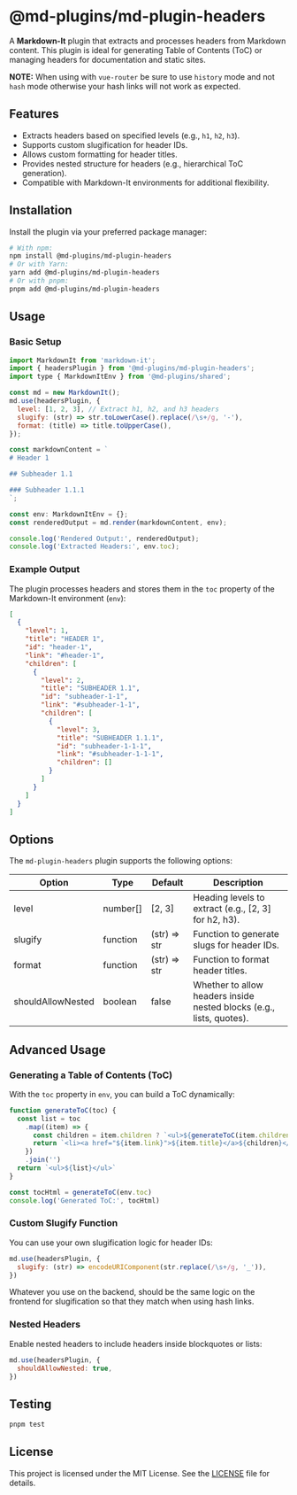# @md-plugins/md-plugin-headers

A **Markdown-It** plugin that extracts and processes headers from Markdown content. This plugin is ideal for generating Table of Contents (ToC) or managing headers for documentation and static sites.

**NOTE:** When using with `vue-router` be sure to use `history` mode and not `hash` mode otherwise your hash links will not work as expected.

## Features

- Extracts headers based on specified levels (e.g., `h1`, `h2`, `h3`).
- Supports custom slugification for header IDs.
- Allows custom formatting for header titles.
- Provides nested structure for headers (e.g., hierarchical ToC generation).
- Compatible with Markdown-It environments for additional flexibility.

## Installation

Install the plugin via your preferred package manager:

```bash
# With npm:
npm install @md-plugins/md-plugin-headers
# Or with Yarn:
yarn add @md-plugins/md-plugin-headers
# Or with pnpm:
pnpm add @md-plugins/md-plugin-headers
```

## Usage

### Basic Setup

```js
import MarkdownIt from 'markdown-it';
import { headersPlugin } from '@md-plugins/md-plugin-headers';
import type { MarkdownItEnv } from '@md-plugins/shared';

const md = new MarkdownIt();
md.use(headersPlugin, {
  level: [1, 2, 3], // Extract h1, h2, and h3 headers
  slugify: (str) => str.toLowerCase().replace(/\s+/g, '-'),
  format: (title) => title.toUpperCase(),
});

const markdownContent = `
# Header 1

## Subheader 1.1

### Subheader 1.1.1
`;

const env: MarkdownItEnv = {};
const renderedOutput = md.render(markdownContent, env);

console.log('Rendered Output:', renderedOutput);
console.log('Extracted Headers:', env.toc);
```

### Example Output

The plugin processes headers and stores them in the `toc` property of the Markdown-It environment (`env`):

```json
[
  {
    "level": 1,
    "title": "HEADER 1",
    "id": "header-1",
    "link": "#header-1",
    "children": [
      {
        "level": 2,
        "title": "SUBHEADER 1.1",
        "id": "subheader-1-1",
        "link": "#subheader-1-1",
        "children": [
          {
            "level": 3,
            "title": "SUBHEADER 1.1.1",
            "id": "subheader-1-1-1",
            "link": "#subheader-1-1-1",
            "children": []
          }
        ]
      }
    ]
  }
]
```

## Options

The `md-plugin-headers` plugin supports the following options:

| Option            | Type     | Default      | Description                                                          |
| ----------------- | -------- | ------------ | -------------------------------------------------------------------- |
| level             | number[] | [2, 3]       | Heading levels to extract (e.g., [2, 3] for h2, h3).                 |
| slugify           | function | (str) => str | Function to generate slugs for header IDs.                           |
| format            | function | (str) => str | Function to format header titles.                                    |
| shouldAllowNested | boolean  | false        | Whether to allow headers inside nested blocks (e.g., lists, quotes). |

## Advanced Usage

### Generating a Table of Contents (ToC)

With the `toc` property in `env`, you can build a ToC dynamically:

```js
function generateToC(toc) {
  const list = toc
    .map((item) => {
      const children = item.children ? `<ul>${generateToC(item.children)}</ul>` : ''
      return `<li><a href="${item.link}">${item.title}</a>${children}</li>`
    })
    .join('')
  return `<ul>${list}</ul>`
}

const tocHtml = generateToC(env.toc)
console.log('Generated ToC:', tocHtml)
```

### Custom Slugify Function

You can use your own slugification logic for header IDs:

```js
md.use(headersPlugin, {
  slugify: (str) => encodeURIComponent(str.replace(/\s+/g, '_')),
})
```

Whatever you use on the backend, should be the same logic on the frontend for slugification so that they match when using hash links.

### Nested Headers

Enable nested headers to include headers inside blockquotes or lists:

```js
md.use(headersPlugin, {
  shouldAllowNested: true,
})
```

## Testing

```bash
pnpm test
```

## License

This project is licensed under the MIT License. See the [LICENSE](LICENSE.md) file for details.
